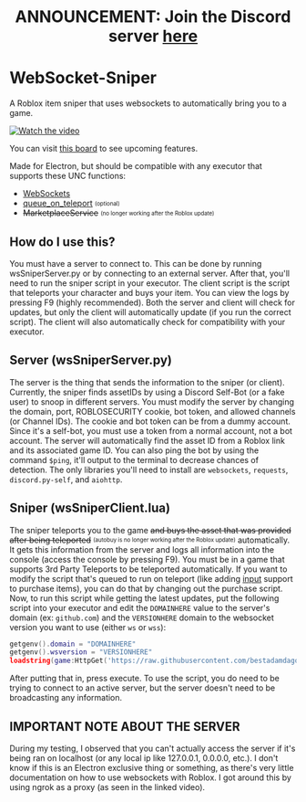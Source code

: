 <div align="center">

# ANNOUNCEMENT: Join the Discord server [here](https://discord.gg/8fpAGnyqgW)

<div align="left">

# WebSocket-Sniper
A Roblox item sniper that uses websockets to automatically bring you to a game.

[![Watch the video](https://img.youtube.com/vi/darNLq4yFiI/mqdefault.jpg)](https://youtu.be/darNLq4yFiI)

You can visit [this board](https://github.com/users/bestadamdagoat/projects/3/views/1) to see upcoming features.

Made for Electron, but should be compatible with any executor that supports these UNC functions:
- [WebSockets](https://github.com/unified-naming-convention/NamingStandard/blob/main/api/WebSocket.md)
- [queue_on_teleport](https://github.com/unified-naming-convention/NamingStandard/blob/main/api/misc.md#queue_on_teleport) <sub><sup>(optional)</sup></sub>
- ~~MarketplaceService~~ <sub><sup>(no longer working after the Roblox update)</sup></sub>

## How do I use this?
You must have a server to connect to. This can be done by running wsSniperServer.py or by connecting to an external server. After that, you'll need to run the sniper script in your executor. The client script is the script that teleports your character and buys your item. You can view the logs by pressing F9 (highly recommended). Both the server and client will check for updates, but only the client will automatically update (if you run the correct script). The client will also automatically check for compatibility with your executor.

## Server (wsSniperServer.py)
The server is the thing that sends the information to the sniper (or client). Currently, the sniper finds assetIDs by using a Discord Self-Bot (or a fake user) to snoop in different servers. You must modify the server by changing the domain, port, ROBLOSECURITY cookie, bot token, and allowed channels (or Channel IDs). The cookie and bot token can be from a dummy account. Since it's a self-bot, you must use a token from a normal account, not a bot account. The server will automatically find the asset ID from a Roblox link and its associated game ID. You can also ping the bot by using the command `$ping`, it'll output to the terminal to decrease chances of detection. The only libraries you'll need to install are `websockets`, `requests`, `discord.py-self`, and `aiohttp`.

## Sniper (wsSniperClient.lua)
The sniper teleports you to the game ~~and buys the asset that was provided after being teleported~~ <sub><sup>(autobuy is no longer working after the Roblox update)</sup></sub> automatically. It gets this information from the server and logs all information into the console (access the console by pressing F9). You must be in a game that supports 3rd Party Teleports to be teleported automatically. If you want to modify the script that's queued to run on teleport (like adding [input](https://github.com/unified-naming-convention/NamingStandard/blob/main/api/input.md) support to purchase items), you can do that by changing out the purchase script. Now, to run this script while getting the latest updates, put the following script into your executor and edit the `DOMAINHERE` value to the server's domain (ex: `github.com`) and the `VERSIONHERE` domain to the websocket version you want to use (either `ws` or `wss`):
```lua
getgenv().domain = "DOMAINHERE"
getgenv().wsversion = "VERSIONHERE"
loadstring(game:HttpGet('https://raw.githubusercontent.com/bestadamdagoat/WebSocket-Sniper/main/wsSniperClient.lua'))()
```
After putting that in, press execute. To use the script, you do need to be trying to connect to an active server, but the server doesn't need to be broadcasting any information.

## IMPORTANT NOTE ABOUT THE SERVER
During my testing, I observed that you can't actually access the server if it's being ran on localhost (or any local ip like 127.0.0.1, 0.0.0.0, etc.). I don't know if this is an Electron exclusive thing or something, as there's very little documentation on how to use websockets with Roblox. I got around this by using ngrok as a proxy (as seen in the linked video).
